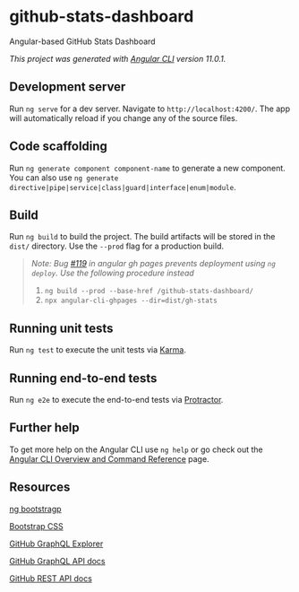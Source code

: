 # github-stats-dashboard
Angular-based GitHub Stats Dashboard

*This project was generated with [Angular CLI](https://github.com/angular/angular-cli) version 11.0.1.*

## Development server

Run `ng serve` for a dev server. Navigate to `http://localhost:4200/`. The app will automatically reload if you change any of the source files.

## Code scaffolding

Run `ng generate component component-name` to generate a new component. You can also use `ng generate directive|pipe|service|class|guard|interface|enum|module`.

## Build

Run `ng build` to build the project. The build artifacts will be stored in the `dist/` directory. Use the `--prod` flag for a production build.

> *Note: Bug [#119](https://github.com/angular-schule/angular-cli-ghpages/issues/119) in angular gh pages prevents deployment using `ng deploy`. Use the following procedure instead*
> 1. `ng build --prod --base-href /github-stats-dashboard/`
> 2. `npx angular-cli-ghpages --dir=dist/gh-stats`

## Running unit tests

Run `ng test` to execute the unit tests via [Karma](https://karma-runner.github.io).

## Running end-to-end tests

Run `ng e2e` to execute the end-to-end tests via [Protractor](http://www.protractortest.org/).

## Further help

To get more help on the Angular CLI use `ng help` or go check out the [Angular CLI Overview and Command Reference](https://angular.io/cli) page.

## Resources

[ng bootstragp](https://ng-bootstrap.github.io/#/home)

[Bootstrap CSS](https://getbootstrap.com/docs/4.5/layout/overview/)

[GitHub GraphQL Explorer](https://developer.github.com/v4/explorer/)

[GitHub GraphQL API docs](https://docs.github.com/en/free-pro-team@latest/graphql/guides/introduction-to-graphql)

[GitHub REST API docs](https://docs.github.com/en/free-pro-team@latest/rest/guides/getting-started-with-the-rest-api)

